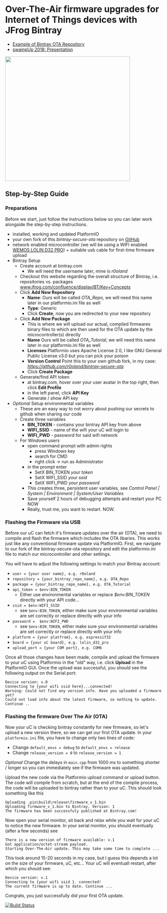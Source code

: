 # Over-The-Air firmware upgrades for Internet of Things devices with JFrog Bintray

* [Example of Bintray OTA Repository](https://bintray.com/ivankravets/platformio-ota/bintray-secure-ota)
* [swampUp 2018: Presentation](https://www.slideshare.net/ivankravets/swampup-overtheair-ota-firmware-upgrades-for-internet-of-things-devices-with-platformio-and-jfrog-bintray)

[<img src="https://user-images.githubusercontent.com/558053/84576259-993ec380-adb3-11ea-97a2-d89db9ee1de2.jpg" width="400">](https://www.youtube.com/watch?v=SrK9Yq_Wh1A)

## Step-by-Step Guide

### Preparations

Before we start, just follow the instructions below so you can later work alongside the step-by-step instructions.

* installed, working and updated PlatformIO
* your own fork of this *bintray-secure-ota* repository on [GitHub](https://github.com/platformio/bintray-secure-ota)
* network enabled microcontroller (we will be using a WIFI enabled [WEMOS LOLIN D32 PRO](https://docs.platformio.org/en/latest/boards/espressif32/lolin_d32_pro.html#id1)) + suitable usb cable for first-time firmware upload
* Bintray Setup
  * Create account at bintray.com
    * We will need the username later, mine is *r0oland*
  * Checkout this website regarding the overall structure of Bintray, i.e. repositories vs. packages www.jfrog.com/confluence/display/BT/Key+Concepts
  * Click **Add New Repository**
    * **Name**: Ours will be called *OTA_Repo*, we will need this name later in our platformio.ini file as well
    * **Type**: Generic
    * Click **Create**, now you are redirected to your new repository
  * Click **Add New Package**
    * This is where we will upload our actual, compiled firmwares binary files to which are then used for the OTA update by the microcontroller(s) directly
    * **Name** Ours will be called *OTA_Tutorial*, we will need this name later in our platformio.ini file as well
    * **Licenses** Platformio uses Apache License 2.0, I like GNU General Public License v3.0 but you can pick your poison
    * **Version Control** Point this to your own github fork, in my case:
    *<https://github.com/r0oland/bintray-secure-ota>*
    * Click **Create Package**
  * Generate/find API token 
    * at bintray.com, hover over your user avatar in the top right, then click **Edit Profile**
    * in the left panel, click **API Key**
    * Generate / show API key
* *Optional* Setup environmental variables
  * These are an easy way to not worry about pushing our secrets to github when sharing our code
  * Create three variables
    * **BIN_TOKEN** - contains your bintray API key from above
    * **WIFI_SSID** - name of the wifi your uC will login to
    * **WIFI_PWD** - password for said wifi network
  * For Windows users
    * open command prompt with admin rights
      * press Windows key
      * search for CMD
      * right click -> run as Administrator
    * in the prompt enter
      * SetX BIN_TOKEN *your token*
      * SetX WIFI_SSID *your ssid*
      * SetX WIFI_PWD *your password*
    * This creates three, persistent user variables, see *Control Panel | System | Environment | System/User Variables*
    * Save yourself 2 hours of debugging attempts and restart your PC NOW
    * Really, trust me, you want to restart. NOW.

### Flashing the Firmware via USB

Before our uC can fetch it's firmware updates over the air (OTA), we need to compile and flash the firmware which includes the OTA libaries. This works just like any conventional firmware update via PlatformIO. First, we navigate to our fork of the bintray-secure-ota repository and edit the platformio.ini file to match our microcontroller and other settings.

You will have to adjust the following settings to match your Bintray account:

* `user = {your user name}, e.g. r0oland`
* `repository = {your_bintray_repo_name}, e.g. OTA_Repo`
* `package = {your_bintray_repo_name}, e.g. OTA_Tutorial`
* `api_token = $env:BIN_TOKEN`
  * Either use environmental variables or replace *$env:BIN_TOKEN* directly with your API code...
* `ssid = $env:WIFI_SSID`
  * see `$env:BIN_TOKEN`, either make sure your environmental variables are set correctly or replace directly with your info
* `password =  $env:WIFI_PWD`
  * see `$env:BIN_TOKEN`, either make sure your environmental variables are set correctly or replace directly with your info
* `platform = {your platfrom}, e.g. espressif32` 
* `board = {your uC board}, e.g. lolin_d32_pro`
* `upload_port = {your COM port}, e.g. COM6`

Once all those changes have been made, compile and upload the firmware to your uC using Platformio in the "old" way, i.e. click **Upload** in the PlatformIO GUI. Once the upload was successful, you should see the following output on the Serial port:

```
Device version: v.0
Connecting to {your wifi ssid here}...connected!
Warning: Could not find any version info. Have you uploaded a firmware yet?
Could not load info about the latest firmware, so nothing to update. Continue ..
```

### Flashing the firmware Over The Air (OTA)

Now your uC is checking bintray constantly for new firmware, so let's upload a new version there, so we can get our first OTA update. In your `platformio.ini` file, you have to change only two lines of code:
* Change `default_envs = debug` to `default_envs = release`
* Change `release_version = 0` to `release_version = 1`

*Optional* Change the delays in `main.cpp` from 1000 ms to something shorter / longer so you can immediately see if the firmware was updated. 

Upload the new code via the Platformio upload command or upload button. The code will compile from scratch, but at the end of the complie process, the code will be uploaded to bintray rather than to your uC. This should look something like this
```
Uploading .pio\build\release\firmware_v_1.bin
Uploading firmware_v_1.bin to Bintray. Version: 1
The firmware has been successfuly published at Bintray.com!
```  

Now open your serial monitor, sit back and relax while you wait for your uC to notice the new firmware. In your serial monitor, you should eventually (after a few seconds) see
```
There is a new version of firmware available: v.1
Got application/octet-stream payload.
Starting Over-The-Air update. This may take some time to complete ...
``` 

This took around 15-20 seconds in my case, but I guess this depends a lot on the size of your firmware, uC, etc... Your uC will eventuall restart, after which you should see:
``` 
Device version: v.1
Connecting to {your wifi ssid }. connected!
The current firmware is up to date. Continue ...
``` 
Congrats, you just successfully did your first OTA update.

[![Build Status](https://travis-ci.org/platformio/bintray-secure-ota.svg?branch=master)](https://travis-ci.org/platformio/bintray-secure-ota)

